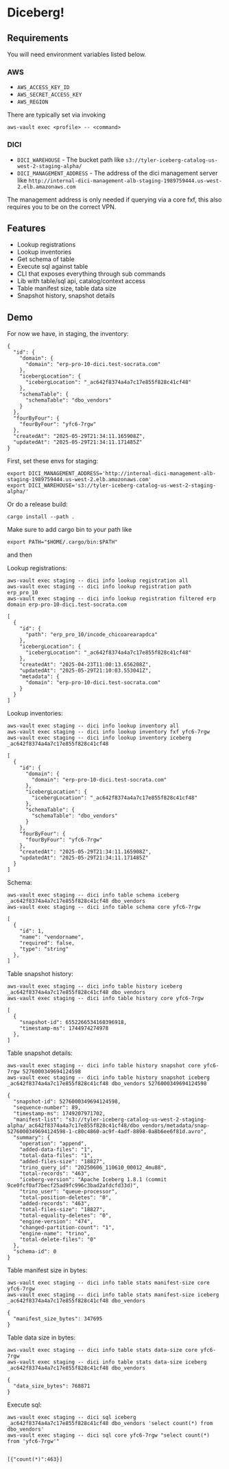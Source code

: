 # Diceberg!

## Requirements

You will need environment variables listed below.

### AWS

- `AWS_ACCESS_KEY_ID`
- `AWS_SECRET_ACCESS_KEY`
- `AWS_REGION`

There are typically set via invoking

```
aws-vault exec <profile> -- <command>
```

### DICI

- `DICI_WAREHOUSE` - The bucket path like `s3://tyler-iceberg-catalog-us-west-2-staging-alpha/`
- `DICI_MANAGEMENT_ADDRESS` - The address of the dici management server like
  `http://internal-dici-management-alb-staging-1989759444.us-west-2.elb.amazonaws.com`

The management address is only needed if querying via a core fxf, this also requires you to be on the correct VPN.

## Features

- Lookup registrations
- Lookup inventories
- Get schema of table
- Execute sql against table
- CLI that exposes everything through sub commands
- Lib with table/sql api, catalog/context access
- Table manifest size, table data size
- Snapshot history, snapshot details

## Demo

For now we have, in staging, the inventory:

```
{
  "id": {
    "domain": {
      "domain": "erp-pro-10-dici.test-socrata.com"
    },
    "icebergLocation": {
      "icebergLocation": "_ac642f8374a4a7c17e855f828c41cf48"
    },
    "schemaTable": {
      "schemaTable": "dbo_vendors"
    }
  },
  "fourByFour": {
    "fourByFour": "yfc6-7rgw"
  },
  "createdAt": "2025-05-29T21:34:11.165908Z",
  "updatedAt": "2025-05-29T21:34:11.171485Z"
}
```

First, set these envs for staging:

```shell
export DICI_MANAGEMENT_ADDRESS='http://internal-dici-management-alb-staging-1989759444.us-west-2.elb.amazonaws.com'
export DICI_WAREHOUSE='s3://tyler-iceberg-catalog-us-west-2-staging-alpha/'
```

Or do a release build:

```shell
cargo install --path .
```

Make sure to add cargo bin to your path like

```shell
export PATH="$HOME/.cargo/bin:$PATH"
```

and then

Lookup registrations:
```shell
aws-vault exec staging -- dici info lookup registration all
aws-vault exec staging -- dici info lookup registration path erp_pro_10
aws-vault exec staging -- dici info lookup registration filtered erp domain erp-pro-10-dici.test-socrata.com

[
  {
    "id": {
      "path": "erp_pro_10/incode_chicoarearapdca"
    },
    "icebergLocation": {
      "icebergLocation": "_ac642f8374a4a7c17e855f828c41cf48"
    },
    "createdAt": "2025-04-23T11:00:13.656208Z",
    "updatedAt": "2025-05-29T21:10:03.553041Z",
    "metadata": {
      "domain": "erp-pro-10-dici.test-socrata.com"
    }
  }
]
```

Lookup inventories:
```shell
aws-vault exec staging -- dici info lookup inventory all
aws-vault exec staging -- dici info lookup inventory fxf yfc6-7rgw
aws-vault exec staging -- dici info lookup inventory iceberg _ac642f8374a4a7c17e855f828c41cf48

[
  {
    "id": {
      "domain": {
        "domain": "erp-pro-10-dici.test-socrata.com"
      },
      "icebergLocation": {
        "icebergLocation": "_ac642f8374a4a7c17e855f828c41cf48"
      },
      "schemaTable": {
        "schemaTable": "dbo_vendors"
      }
    },
    "fourByFour": {
      "fourByFour": "yfc6-7rgw"
    },
    "createdAt": "2025-05-29T21:34:11.165908Z",
    "updatedAt": "2025-05-29T21:34:11.171485Z"
  }
]
```

Schema:
```shell
aws-vault exec staging -- dici info table schema iceberg _ac642f8374a4a7c17e855f828c41cf48 dbo_vendors
aws-vault exec staging -- dici info table schema core yfc6-7rgw

[
  {
    "id": 1,
    "name": "vendorname",
    "required": false,
    "type": "string"
  },
]
```

Table snapshot history:
```shell
aws-vault exec staging -- dici info table history iceberg _ac642f8374a4a7c17e855f828c41cf48 dbo_vendors
aws-vault exec staging -- dici info table history core yfc6-7rgw

[
  {
    "snapshot-id": 6552266534160396918,
    "timestamp-ms": 1744974274978
  },
]
```

Table snapshot details:
```shell
aws-vault exec staging -- dici info table history snapshot core yfc6-7rgw 5276000349694124598
aws-vault exec staging -- dici info table history snapshot iceberg _ac642f8374a4a7c17e855f828c41cf48 dbo_vendors 5276000349694124598

{
  "snapshot-id": 5276000349694124598,
  "sequence-number": 89,
  "timestamp-ms": 1749207971702,
  "manifest-list": "s3://tyler-iceberg-catalog-us-west-2-staging-alpha/_ac642f8374a4a7c17e855f828c41cf48/dbo_vendors/metadata/snap-5276000349694124598-1-c80c4860-ac9f-4adf-8898-0a8b6ee6f81d.avro",
  "summary": {
    "operation": "append",
    "added-data-files": "1",
    "total-data-files": "1",
    "added-files-size": "18827",
    "trino_query_id": "20250606_110610_00012_4mu88",
    "total-records": "463",
    "iceberg-version": "Apache Iceberg 1.8.1 (commit 9ce0fcf0af7becf25ad9fc996c3bad2afdcfd33d)",
    "trino_user": "queue-processor",
    "total-position-deletes": "0",
    "added-records": "463",
    "total-files-size": "18827",
    "total-equality-deletes": "0",
    "engine-version": "474",
    "changed-partition-count": "1",
    "engine-name": "trino",
    "total-delete-files": "0"
  },
  "schema-id": 0
}
```

Table manifest size in bytes:
```shell
aws-vault exec staging -- dici info table stats manifest-size core yfc6-7rgw
aws-vault exec staging -- dici info table stats manifest-size iceberg _ac642f8374a4a7c17e855f828c41cf48 dbo_vendors

{
  "manifest_size_bytes": 347695
}
```

Table data size in bytes:
```shell
aws-vault exec staging -- dici info table stats data-size core yfc6-7rgw
aws-vault exec staging -- dici info table stats data-size iceberg _ac642f8374a4a7c17e855f828c41cf48 dbo_vendors

{
  "data_size_bytes": 768871
}
```

Execute sql:
```shell
aws-vault exec staging -- dici sql iceberg _ac642f8374a4a7c17e855f828c41cf48 dbo_vendors 'select count(*) from dbo_vendors'
aws-vault exec staging -- dici sql core yfc6-7rgw "select count(*) from 'yfc6-7rgw'"


[{"count(*)":463}]
```